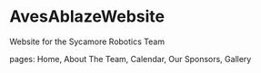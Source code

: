 # AvesAblazeWebsite
Website for the Sycamore Robotics Team

pages: Home, About The Team, Calendar, Our Sponsors, Gallery 
